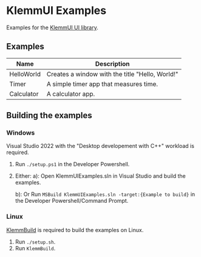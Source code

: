 # KlemmUI Examples

Examples for the [KlemmUI UI library](https://github.com/Klemmbaustein/KlemmUI).

## Examples

| Name         | Description                                     |
|--------------|-------------------------------------------------|
| HelloWorld   | Creates a window with the title "Hello, World!" |
| Timer        | A simple timer app that measures time.          |
| Calculator   | A calculator app.                               |


## Building the examples

### Windows

Visual Studio 2022 with the "Desktop developement with C++" workload is required.

1. Run `./setup.ps1` in the Developer Powershell.


2.  Either:
    a): Open KlemmUIExamples.sln in Visual Studio and build the examples.

    b): Or Run `MSBuild KlemmUIExamples.sln -target:{Example to build}` in the Developer Powershell/Command Prompt.

### Linux

[KlemmBuild](https://github.com/Klemmbaustein/KlemmBuild) is required to build the examples on Linux.

1. Run `./setup.sh`.
2. Run `KlemmBuild`.